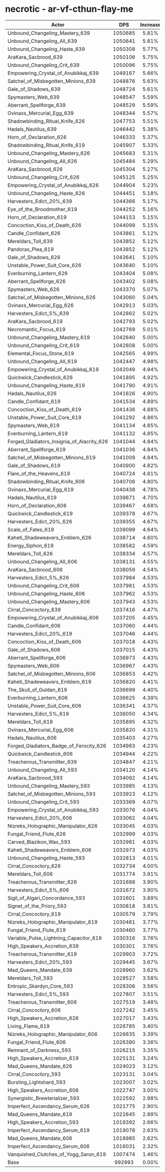 # necrotic - ar-vf-cthun-flay-me
| Actor | DPS | Increase |
|---|:---:|:---:|
|Unbound_Changeling_Mastery_639|1050685|5.81%|
|Unbound_Changeling_All_639|1050641|5.81%|
|Unbound_Changeling_Haste_639|1050308|5.77%|
|AraKara_Sacbrood_639|1050106|5.75%|
|Unbound_Changeling_Crit_639|1050096|5.75%|
|Empowering_Crystal_of_Anubikkaj_639|1049167|5.66%|
|Satchel_of_Misbegotten_Minions_639|1048876|5.63%|
|Gale_of_Shadows_639|1048724|5.61%|
|Spymasters_Web_639|1048547|5.59%|
|Aberrant_Spellforge_639|1048529|5.59%|
|Ovinaxs_Mercurial_Egg_639|1048344|5.57%|
|Shadowbinding_Ritual_Knife_626|1047753|5.51%|
|Hadals_Nautilus_639|1046442|5.38%|
|Horn_of_Declaration_626|1046333|5.37%|
|Shadowbinding_Ritual_Knife_619|1045907|5.33%|
|Unbound_Changeling_Mastery_626|1045683|5.31%|
|Unbound_Changeling_All_626|1045484|5.29%|
|AraKara_Sacbrood_626|1045304|5.27%|
|Unbound_Changeling_Crit_626|1045125|5.25%|
|Empowering_Crystal_of_Anubikkaj_626|1044904|5.23%|
|Unbound_Changeling_Haste_626|1044451|5.18%|
|Harvesters_Edict_20%_639|1044366|5.17%|
|Eye_of_the_Broodmother_619|1044252|5.16%|
|Horn_of_Declaration_619|1044153|5.15%|
|Concoction_Kiss_of_Death_626|1044099|5.15%|
|Candle_Confidant_626|1043861|5.12%|
|Mereldars_Toll_639|1043852|5.12%|
|Pandoras_Plea_619|1043852|5.12%|
|Gale_of_Shadows_626|1043641|5.10%|
|Unstable_Power_Suit_Core_626|1043640|5.10%|
|Everburning_Lantern_626|1043404|5.08%|
|Aberrant_Spellforge_626|1043402|5.08%|
|Spymasters_Web_626|1043370|5.07%|
|Satchel_of_Misbegotten_Minions_626|1043060|5.04%|
|Ovinaxs_Mercurial_Egg_626|1042913|5.03%|
|Harvesters_Edict_5%_639|1042862|5.02%|
|AraKara_Sacbrood_619|1042793|5.02%|
|Necromantic_Focus_619|1042769|5.01%|
|Unbound_Changeling_Mastery_619|1042640|5.00%|
|Unbound_Changeling_Crit_619|1042608|5.00%|
|Elemental_Focus_Stone_619|1042565|4.99%|
|Unbound_Changeling_All_619|1042447|4.98%|
|Empowering_Crystal_of_Anubikkaj_619|1042049|4.94%|
|Quickwick_Candlestick_626|1041895|4.92%|
|Unbound_Changeling_Haste_619|1041790|4.91%|
|Hadals_Nautilus_626|1041626|4.90%|
|Candle_Confidant_619|1041534|4.89%|
|Concoction_Kiss_of_Death_619|1041436|4.88%|
|Unstable_Power_Suit_Core_619|1041292|4.86%|
|Spymasters_Web_619|1041134|4.85%|
|Everburning_Lantern_619|1041132|4.85%|
|Forged_Gladiators_Insignia_of_Alacrity_626|1041044|4.84%|
|Aberrant_Spellforge_619|1041036|4.84%|
|Satchel_of_Misbegotten_Minions_619|1041009|4.84%|
|Gale_of_Shadows_619|1040900|4.82%|
|Flare_of_the_Heavens_619|1040724|4.81%|
|Shadowbinding_Ritual_Knife_606|1040706|4.80%|
|Ovinaxs_Mercurial_Egg_619|1040438|4.78%|
|Hadals_Nautilus_619|1039671|4.70%|
|Horn_of_Declaration_606|1039467|4.68%|
|Quickwick_Candlestick_619|1039378|4.67%|
|Harvesters_Edict_20%_626|1039355|4.67%|
|Scale_of_Fates_619|1039099|4.64%|
|Kaheti_Shadeweavers_Emblem_626|1038714|4.60%|
|Energy_Siphon_619|1038582|4.59%|
|Mereldars_Toll_626|1038334|4.57%|
|Unbound_Changeling_All_606|1038131|4.55%|
|AraKara_Sacbrood_606|1038059|4.54%|
|Harvesters_Edict_5%_626|1037984|4.53%|
|Unbound_Changeling_Crit_606|1037981|4.53%|
|Unbound_Changeling_Haste_606|1037962|4.53%|
|Unbound_Changeling_Mastery_606|1037943|4.53%|
|Cirral_Concoctory_639|1037416|4.47%|
|Empowering_Crystal_of_Anubikkaj_606|1037205|4.45%|
|Candle_Confidant_606|1037060|4.44%|
|Harvesters_Edict_20%_619|1037046|4.44%|
|Concoction_Kiss_of_Death_606|1037018|4.43%|
|Gale_of_Shadows_606|1037015|4.43%|
|Aberrant_Spellforge_606|1036973|4.43%|
|Spymasters_Web_606|1036967|4.43%|
|Satchel_of_Misbegotten_Minions_606|1036853|4.42%|
|Kaheti_Shadeweavers_Emblem_619|1036820|4.41%|
|The_Skull_of_Guldan_619|1036699|4.40%|
|Everburning_Lantern_606|1036625|4.39%|
|Unstable_Power_Suit_Core_606|1036341|4.37%|
|Harvesters_Edict_5%_619|1036050|4.34%|
|Mereldars_Toll_619|1035895|4.32%|
|Ovinaxs_Mercurial_Egg_606|1035820|4.31%|
|Hadals_Nautilus_606|1035403|4.27%|
|Forged_Gladiators_Badge_of_Ferocity_626|1034983|4.23%|
|Quickwick_Candlestick_606|1034944|4.22%|
|Treacherous_Transmitter_639|1034847|4.21%|
|Unbound_Changeling_All_593|1034120|4.14%|
|AraKara_Sacbrood_593|1034092|4.14%|
|Unbound_Changeling_Mastery_593|1033985|4.13%|
|Satchel_of_Misbegotten_Minions_593|1033923|4.12%|
|Unbound_Changeling_Crit_593|1033369|4.07%|
|Empowering_Crystal_of_Anubikkaj_593|1033076|4.04%|
|Harvesters_Edict_20%_606|1033062|4.04%|
|Nizreks_Holographic_Manipulator_626|1033045|4.03%|
|Fungal_Friend_Flute_626|1032999|4.03%|
|Carved_Blazikon_Wax_593|1032981|4.03%|
|Kaheti_Shadeweavers_Emblem_606|1032973|4.03%|
|Unbound_Changeling_Haste_593|1032813|4.01%|
|Cirral_Concoctory_626|1032734|4.00%|
|Mereldars_Toll_606|1031774|3.91%|
|Treacherous_Transmitter_626|1031688|3.90%|
|Harvesters_Edict_5%_606|1031672|3.90%|
|Sigil_of_Algari_Concordance_593|1031601|3.89%|
|Signet_of_the_Priory_593|1030818|3.81%|
|Cirral_Concoctory_619|1030579|3.79%|
|Nizreks_Holographic_Manipulator_619|1030461|3.77%|
|Fungal_Friend_Flute_619|1030460|3.77%|
|Variable_Pulse_Lightning_Capacitor_619|1030316|3.76%|
|High_Speakers_Accretion_639|1030301|3.76%|
|Treacherous_Transmitter_619|1029903|3.72%|
|Harvesters_Edict_20%_593|1029445|3.67%|
|Mad_Queens_Mandate_639|1028960|3.62%|
|Mereldars_Toll_593|1028527|3.58%|
|Entropic_Skardyn_Core_593|1028306|3.56%|
|Harvesters_Edict_5%_593|1027807|3.51%|
|Treacherous_Transmitter_606|1027519|3.48%|
|Cirral_Concoctory_606|1027242|3.45%|
|High_Speakers_Accretion_626|1027017|3.43%|
|Living_Flame_619|1026785|3.40%|
|Nizreks_Holographic_Manipulator_606|1026635|3.39%|
|Fungal_Friend_Flute_606|1026390|3.36%|
|Remnant_of_Darkness_593|1026215|3.35%|
|High_Speakers_Accretion_619|1025131|3.24%|
|Mad_Queens_Mandate_626|1024023|3.12%|
|Cirral_Concoctory_593|1023131|3.04%|
|Bursting_Lightshard_593|1023007|3.02%|
|High_Speakers_Accretion_606|1022747|3.00%|
|Synergistic_Brewterializer_593|1022592|2.98%|
|Imperfect_Ascendancy_Serum_626|1021775|2.90%|
|Mad_Queens_Mandate_619|1021645|2.89%|
|High_Speakers_Accretion_593|1019392|2.66%|
|Imperfect_Ascendancy_Serum_619|1019078|2.63%|
|Mad_Queens_Mandate_606|1018985|2.62%|
|Imperfect_Ascendancy_Serum_606|1016031|2.32%|
|Vanquished_Clutches_of_Yogg_Saron_619|1007474|1.46%|
|Base|992993|0.00%|
